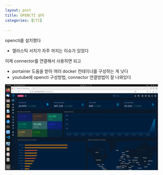 ```yaml
---
layout: post
title: OPENCTI 설치 
categories: [CTI]

---
```


opencti를 설치했다
- 엘라스틱 서치가 자주 꺼지는 이슈가 있었다

이제 connector를 연결해서 사용하면 되고

* portainer 도움을 받아 여러 docker 컨테이너를 구성하는 게 낫다
* youtube에 opencti 구성방법, connector 연결방법이 잘 나와있다

![IMG](/assets/images/openctidashboard.png)
